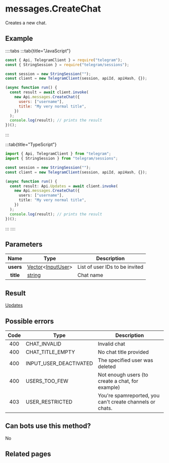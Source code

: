 # messages.CreateChat

Creates a new chat.

## Example

::::tabs
:::tab{title="JavaScript"}

```js
const { Api, TelegramClient } = require("telegram");
const { StringSession } = require("telegram/sessions");

const session = new StringSession("");
const client = new TelegramClient(session, apiId, apiHash, {});

(async function run() {
  const result = await client.invoke(
    new Api.messages.CreateChat({
      users: ["username"],
      title: "My very normal title",
    })
  );
  console.log(result); // prints the result
})();
```

:::

:::tab{title="TypeScript"}

```ts
import { Api, TelegramClient } from "telegram";
import { StringSession } from "telegram/sessions";

const session = new StringSession("");
const client = new TelegramClient(session, apiId, apiHash, {});

(async function run() {
  const result: Api.Updates = await client.invoke(
    new Api.messages.CreateChat({
      users: ["username"],
      title: "My very normal title",
    })
  );
  console.log(result); // prints the result
})();
```

:::
::::

## Parameters

|   Name    | Type                                                                                                       | Description                    |
| :-------: | ---------------------------------------------------------------------------------------------------------- | ------------------------------ |
| **users** | [Vector](https://core.telegram.org/type/Vector%20t)<[InputUser](https://core.telegram.org/type/InputUser)> | List of user IDs to be invited |
| **title** | [string](https://core.telegram.org/type/string)                                                            | Chat name                      |

## Result

[Updates](https://core.telegram.org/type/Updates)

## Possible errors

| Code | Type                   | Description                                              |
| :--: | ---------------------- | -------------------------------------------------------- |
| 400  | CHAT_INVALID           | Invalid chat                                             |
| 400  | CHAT_TITLE_EMPTY       | No chat title provided                                   |
| 400  | INPUT_USER_DEACTIVATED | The specified user was deleted                           |
| 400  | USERS_TOO_FEW          | Not enough users (to create a chat, for example)         |
| 403  | USER_RESTRICTED        | You're spamreported, you can't create channels or chats. |

## Can bots use this method?

No

## Related pages
